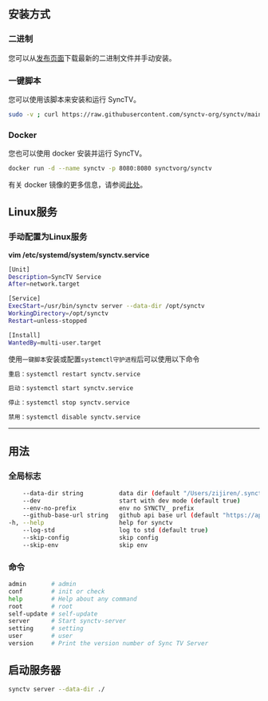 ## 安装方式
### 二进制
您可以从[发布页面](https://github.com/synctv-org/synctv/releases)下载最新的二进制文件并手动安装。

### 一键脚本
您可以使用该脚本来安装和运行 SyncTV。

```bash
sudo -v ; curl https://raw.githubusercontent.com/synctv-org/synctv/main/script/install.sh | sudo bash -s -- -v latest
```

### Docker
您也可以使用 docker 安装并运行 SyncTV。

```bash
docker run -d --name synctv -p 8080:8080 synctvorg/synctv
```

有关 docker 镜像的更多信息，请参阅[此处](https://hub.docker.com/r/synctvorg/synctv)。

## Linux服务

### 手动配置为Linux服务

**vim /etc/systemd/system/synctv.service**

```bash
[Unit]
Description=SyncTV Service
After=network.target

[Service]
ExecStart=/usr/bin/synctv server --data-dir /opt/synctv
WorkingDirectory=/opt/synctv
Restart=unless-stopped

[Install]
WantedBy=multi-user.target
```

使用`一键脚本`安装或配置`systemctl守护进程`后可以使用以下命令
```bash
重启：systemctl restart synctv.service

启动：systemctl start synctv.service

停止：systemctl stop synctv.service

禁用：systemctl disable synctv.service

```

----

## 用法
### 全局标志
```bash
    --data-dir string          data dir (default "/Users/zijiren/.synctv")
    --dev                      start with dev mode (default true)
    --env-no-prefix            env no SYNCTV_ prefix
    --github-base-url string   github api base url (default "https://api.github.com/")
-h, --help                     help for synctv
    --log-std                  log to std (default true)
    --skip-config              skip config
    --skip-env                 skip env
```

### 命令
```bash
admin       # admin
conf        # init or check
help        # Help about any command
root        # root
self-update # self-update
server      # Start synctv-server
setting     # setting
user        # user
version     # Print the version number of Sync TV Server
```

## 启动服务器
```bash
synctv server --data-dir ./
```